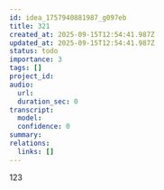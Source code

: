 ```yaml
---
id: idea_1757940881987_g097eb
title: 321
created_at: 2025-09-15T12:54:41.987Z
updated_at: 2025-09-15T12:54:41.987Z
status: todo
importance: 3
tags: []
project_id: 
audio:
  url: 
  duration_sec: 0
transcript:
  model: 
  confidence: 0
summary: 
relations:
  links: []
---
```


123